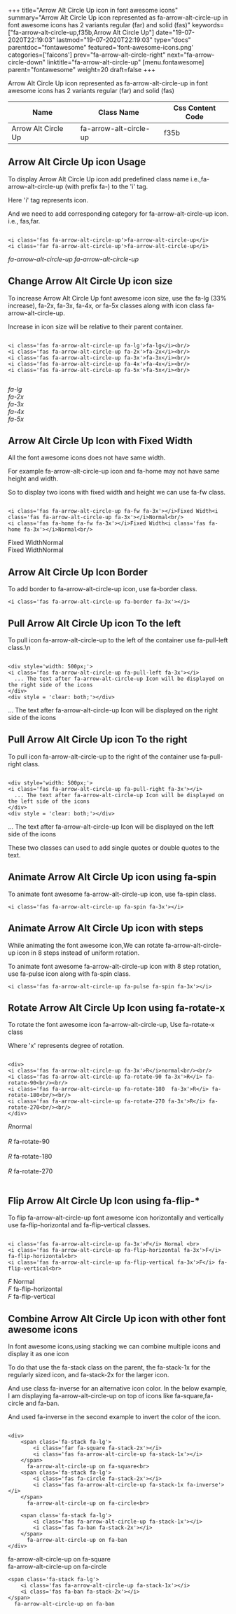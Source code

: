+++
title="Arrow Alt Circle Up icon in font awesome icons"
summary="Arrow Alt Circle Up icon represented as fa-arrow-alt-circle-up in font awesome icons has 2 variants regular (far) and solid (fas)"
keywords=["fa-arrow-alt-circle-up,f35b,Arrow Alt Circle Up"]
date="19-07-2020T22:19:03"
lastmod="19-07-2020T22:19:03"
type="docs"
parentdoc="fontawesome"
featured='font-awesome-icons.png'
categories=['faicons']
prev="fa-arrow-alt-circle-right"
next="fa-arrow-circle-down"
linktitle="fa-arrow-alt-circle-up"
[menu.fontawesome]
parent="fontawesome"
weight=20
draft=false
+++


Arrow Alt Circle Up icon represented as fa-arrow-alt-circle-up in font awesome icons has 2 variants regular (far) and solid (fas)

<div class='table-responsive'><table class='table'><thead><tr><th>Name</th><th>Class Name</th><th>Css Content Code</th></tr></thead><tbody><tr><td>Arrow Alt Circle Up</td><td>fa-arrow-alt-circle-up</td><td>f35b</td></tr></tbody></table></div>



## Arrow Alt Circle Up icon Usage

To display Arrow Alt Circle Up icon add predefined class name i.e.,fa-arrow-alt-circle-up (with prefix fa-) to the 'i' tag.

Here 'i' tag represents icon.

And we need to add corresponding category for fa-arrow-alt-circle-up icon. i.e., fas,far.


```

<i class='fas fa-arrow-alt-circle-up'>fa-arrow-alt-circle-up</i>
<i class='far fa-arrow-alt-circle-up'>fa-arrow-alt-circle-up</i>
```

<i class='fas fa-arrow-alt-circle-up'>fa-arrow-alt-circle-up</i>
<i class='far fa-arrow-alt-circle-up'>fa-arrow-alt-circle-up</i>




## Change Arrow Alt Circle Up icon size
To increase Arrow Alt Circle Up font awesome icon size, use the fa-lg (33% increase), fa-2x, fa-3x, fa-4x, or fa-5x classes along with icon class fa-arrow-alt-circle-up.

Increase in icon size will be relative to their parent container. 

```

<i class='fas fa-arrow-alt-circle-up fa-lg'>fa-lg</i><br/>
<i class='fas fa-arrow-alt-circle-up fa-2x'>fa-2x</i><br/>
<i class='fas fa-arrow-alt-circle-up fa-3x'>fa-3x</i><br/>
<i class='fas fa-arrow-alt-circle-up fa-4x'>fa-4x</i><br/>
<i class='fas fa-arrow-alt-circle-up fa-5x'>fa-5x</i><br/>
            
```

<i class='fas fa-arrow-alt-circle-up fa-lg'>fa-lg</i><br/>
<i class='fas fa-arrow-alt-circle-up fa-2x'>fa-2x</i><br/>
<i class='fas fa-arrow-alt-circle-up fa-3x'>fa-3x</i><br/>
<i class='fas fa-arrow-alt-circle-up fa-4x'>fa-4x</i><br/>
<i class='fas fa-arrow-alt-circle-up fa-5x'>fa-5x</i><br/>
            



## Arrow Alt Circle Up Icon with Fixed Width 

All the font awesome icons does not have same width.

For example fa-arrow-alt-circle-up icon and fa-home may not have same height and width.

So to display two icons with fixed width and height we can use fa-fw class.


```

<i class='fas fa-arrow-alt-circle-up fa-fw fa-3x'></i>Fixed Width<i class='fas fa-arrow-alt-circle-up fa-3x'></i>Normal<br/>
<i class='fas fa-home fa-fw fa-3x'></i>Fixed Width<i class='fas fa-home fa-3x'></i>Normal<br/>
```

<i class='fas fa-arrow-alt-circle-up fa-fw fa-3x'></i>Fixed Width<i class='fas fa-arrow-alt-circle-up fa-3x'></i>Normal<br/>
<i class='fas fa-home fa-fw fa-3x'></i>Fixed Width<i class='fas fa-home fa-3x'></i>Normal<br/>



## Arrow Alt Circle Up Icon Border 

To add border to fa-arrow-alt-circle-up icon, use fa-border class.


```
<i class='fas fa-arrow-alt-circle-up fa-border fa-3x'></i>

```
<i class='fas fa-arrow-alt-circle-up fa-border fa-3x'></i>





## Pull Arrow Alt Circle Up icon To the left

To pull icon fa-arrow-alt-circle-up to the left of the container use fa-pull-left class.\n

```

<div style='width: 500px;'>
<i class='fas fa-arrow-alt-circle-up fa-pull-left fa-3x'></i>
  ... The text after fa-arrow-alt-circle-up Icon will be displayed on the right side of the icons
</div>
<div style = 'clear: both;'></div>
```

<div style='width: 500px;'>
<i class='fas fa-arrow-alt-circle-up fa-pull-left fa-3x'></i>
  ... The text after fa-arrow-alt-circle-up Icon will be displayed on the right side of the icons
</div>
<div style = 'clear: both;'></div>




## Pull Arrow Alt Circle Up icon To the right
To pull icon fa-arrow-alt-circle-up to the right of the container use fa-pull-right class.

```

<div style='width: 500px;'>
<i class='fas fa-arrow-alt-circle-up fa-pull-right fa-3x'></i>
  ... The text after fa-arrow-alt-circle-up Icon will be displayed on the left side of the icons
</div>
<div style = 'clear: both;'></div>
```

<div style='width: 500px;'>
<i class='fas fa-arrow-alt-circle-up fa-pull-right fa-3x'></i>
  ... The text after fa-arrow-alt-circle-up Icon will be displayed on the left side of the icons
</div>
<div style = 'clear: both;'></div>

These two classes can used to add single quotes or double quotes to the text.


## Animate Arrow Alt Circle Up icon using fa-spin
To animate font awesome fa-arrow-alt-circle-up icon, use fa-spin class.

```
<i class='fas fa-arrow-alt-circle-up fa-spin fa-3x'></i>
```
<i class='fas fa-arrow-alt-circle-up fa-spin fa-3x'></i>




## Animate Arrow Alt Circle Up icon with steps
While animating the font awesome icon,We can rotate fa-arrow-alt-circle-up icon in 8 steps instead of uniform rotation.

To animate font awesome fa-arrow-alt-circle-up icon with 8 step rotation, use fa-pulse icon along with fa-spin class.


```
<i class='fas fa-arrow-alt-circle-up fa-pulse fa-spin fa-3x'></i>

```
<i class='fas fa-arrow-alt-circle-up fa-pulse fa-spin fa-3x'></i>





## Rotate Arrow Alt Circle Up Icon using fa-rotate-x
To rotate the font awesome icon fa-arrow-alt-circle-up, Use fa-rotate-x class

Where 'x' represents degree of rotation.


```

<div>
<i class='fas fa-arrow-alt-circle-up fa-3x'>R</i>normal<br/><br/>
<i class='fas fa-arrow-alt-circle-up fa-rotate-90 fa-3x'>R</i> fa-rotate-90<br/><br/> 
<i class='fas fa-arrow-alt-circle-up fa-rotate-180  fa-3x'>R</i> fa-rotate-180<br/><br/> 
<i class='fas fa-arrow-alt-circle-up fa-rotate-270 fa-3x'>R</i> fa-rotate-270<br/><br/>
</div>
```

<div>
<i class='fas fa-arrow-alt-circle-up fa-3x'>R</i>normal<br/><br/>
<i class='fas fa-arrow-alt-circle-up fa-rotate-90 fa-3x'>R</i> fa-rotate-90<br/><br/> 
<i class='fas fa-arrow-alt-circle-up fa-rotate-180  fa-3x'>R</i> fa-rotate-180<br/><br/> 
<i class='fas fa-arrow-alt-circle-up fa-rotate-270 fa-3x'>R</i> fa-rotate-270<br/><br/>
</div>




## Flip Arrow Alt Circle Up Icon using fa-flip-*
To flip fa-arrow-alt-circle-up font awesome icon horizontally and vertically use fa-flip-horizontal and fa-flip-vertical classes. 

```

<i class='fas fa-arrow-alt-circle-up fa-3x'>F</i> Normal <br>
<i class='fas fa-arrow-alt-circle-up fa-flip-horizontal fa-3x'>F</i> fa-flip-horizontal<br>
<i class='fas fa-arrow-alt-circle-up fa-flip-vertical fa-3x'>F</i> fa-flip-vertical<br>
```

<i class='fas fa-arrow-alt-circle-up fa-3x'>F</i> Normal <br>
<i class='fas fa-arrow-alt-circle-up fa-flip-horizontal fa-3x'>F</i> fa-flip-horizontal<br>
<i class='fas fa-arrow-alt-circle-up fa-flip-vertical fa-3x'>F</i> fa-flip-vertical<br>




## Combine Arrow Alt Circle Up icon with other font awesome icons
In font awesome icons,using stacking we can combine multiple icons and display it as one icon 

To do that use the fa-stack class on the parent, the fa-stack-1x for the regularly sized icon, and fa-stack-2x for the larger icon.

And use class fa-inverse for an alternative icon color. 
In the below example, I am displaying fa-arrow-alt-circle-up on top of icons like fa-square,fa-circle and fa-ban.

And used fa-inverse in the second example to invert the color of the icon.

```

<div>
    <span class='fa-stack fa-lg'>
        <i class='far fa-square fa-stack-2x'></i>
        <i class='fas fa-arrow-alt-circle-up fa-stack-1x'></i>
    </span>
      fa-arrow-alt-circle-up on fa-square<br>
    <span class='fa-stack fa-lg'>
        <i class='fas fa-circle fa-stack-2x'></i>
        <i class='fas fa-arrow-alt-circle-up fa-stack-1x fa-inverse'></i>
    </span>
      fa-arrow-alt-circle-up on fa-circle<br>

    <span class='fa-stack fa-lg'>
        <i class='fas fa-arrow-alt-circle-up fa-stack-1x'></i>
        <i class='fas fa-ban fa-stack-2x'></i>
    </span>
      fa-arrow-alt-circle-up on fa-ban
</div>
```

<div>
    <span class='fa-stack fa-lg'>
        <i class='far fa-square fa-stack-2x'></i>
        <i class='fas fa-arrow-alt-circle-up fa-stack-1x'></i>
    </span>
      fa-arrow-alt-circle-up on fa-square<br>
    <span class='fa-stack fa-lg'>
        <i class='fas fa-circle fa-stack-2x'></i>
        <i class='fas fa-arrow-alt-circle-up fa-stack-1x fa-inverse'></i>
    </span>
      fa-arrow-alt-circle-up on fa-circle<br>

    <span class='fa-stack fa-lg'>
        <i class='fas fa-arrow-alt-circle-up fa-stack-1x'></i>
        <i class='fas fa-ban fa-stack-2x'></i>
    </span>
      fa-arrow-alt-circle-up on fa-ban
</div>






